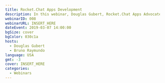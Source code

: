 ```yaml
---
title: Rocket.Chat Apps Development
description: In this webinar, Douglas Gubert, Rocket.Chat Apps Advocate, we'll demonstrate how to leverage the Rocket.Chat Apps-Engine to extend Rocket.Chat's functionality without deep diving into the base code
webinarID: 008
webinarURL: INSERT_HERE
dateEvent: 2019-03-07 14:00:00
bgSize: cover
bgColor: 030c1a
hosts:
  - Douglas Gubert
  - Bruno Raymundo
language: USA
gmt: -3
cover: INSERT_HERE
categories:
  - Webinars
---
```

